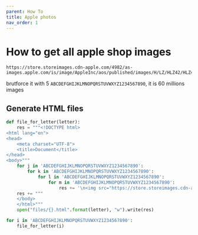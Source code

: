 ```yaml
---
parent: How To
title: Apple photos
nav_order: 1
---
```



# How to get all apple shop images

```
https://store.storeimages.cdn-apple.com/4982/as-images.apple.com/is/image/AppleInc/aos/published/images/H/LZ/HLZ42/HLZ42
```

brutforce it with 5 `ABCDEFGHIJKLMNOPQRSTUVWXYZ1234567890`, it is 60 millions images



## Generate HTML files
```python
def file_for_letter(letter):
	res = """<!DOCTYPE html>
<html lang="en">
<head>
	<meta charset="UTF-8">
	<title>Document</title>
</head>
<body>"""
	for j in 'ABCDEFGHIJKLMNOPQRSTUVWXYZ1234567890':
		for k in 'ABCDEFGHIJKLMNOPQRSTUVWXYZ1234567890':
			for l in 'ABCDEFGHIJKLMNOPQRSTUVWXYZ1234567890':
				for m in 'ABCDEFGHIJKLMNOPQRSTUVWXYZ1234567890':
					res += '\n<img src="https://store.storeimages.cdn-apple.com/4982/as-images.apple.com/is/image/AppleInc/aos/published/images/{0}/{1}{2}/{0}{1}{2}{3}{4}/{0}{1}{2}{3}{4}">'.format(letter, j, k, l, m)
	res += """
	</body>
	</html>"""
	open("files/{}.html".format(letter), "w").write(res)

for i in 'ABCDEFGHIJKLMNOPQRSTUVWXYZ1234567890':
	file_for_letter(i)
```